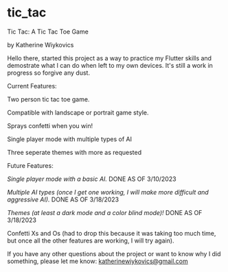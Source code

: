 # tic_tac

Tic Tac: A Tic Tac Toe Game

by Katherine Wiykovics

Hello there, started this project as a way to practice my Flutter skills and demostrate what I can do when left to my own devices. 
It's still a work in progress so forgive any dust.

Current Features:

Two person tic tac toe game.

Compatible with landscape or portrait game style.

Sprays confetti when you win!

Single player mode with multiple types of AI

Three seperate themes with more as requested

Future Features:

*Single player mode with a basic AI.* DONE AS OF 3/10/2023

*Multiple AI types (once I get one working, I will make more difficult and aggressive AI).* DONE AS OF 3/18/2023

*Themes (at least a dark mode and a color blind mode)!* DONE AS OF 3/18/2023

Confetti Xs and Os (had to drop this because it was taking too much time, but once all the other features are working, I will try again).


If you have any other questions about the project or want to know why I did something, please let me know: katherinewiykovics@gmail.com
